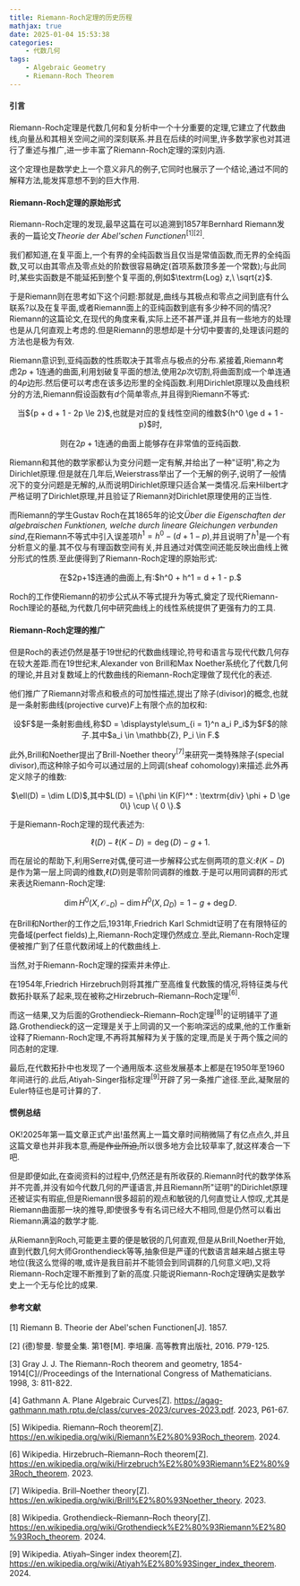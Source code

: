 ```yaml
---
title: Riemann-Roch定理的历史历程
mathjax: true
date: 2025-01-04 15:53:38
categories:
    - 代数几何
tags:
    - Algebraic Geometry
    - Riemann-Roch Theorem
---
```


#### 引言

Riemann-Roch定理是代数几何和复分析中一个十分重要的定理,它建立了代数曲线,向量丛和其相关空间之间的深刻联系.并且在后续的时间里,许多数学家也对其进行了重述与推广,进一步丰富了Riemann-Roch定理的深刻内涵.

这个定理也是数学史上一个意义非凡的例子,它同时也展示了一个结论,通过不同的解释方法,能发挥意想不到的巨大作用.

#### Riemann-Roch定理的原始形式

Riemann-Roch定理的发现,最早这篇在可以追溯到1857年Bernhard Riemann发表的一篇论文*Theorie der Abel'schen Functionen*$^{[1][2]}$.

我们都知道,在复平面上,一个有界的全纯函数当且仅当是常值函数,而无界的全纯函数,又可以由其零点及零点处的阶数很容易确定(首项系数顶多差一个常数);与此同时,某些实函数是不能延拓到整个复平面的,例如$\textrm{Log} z,\ \sqrt{z}$.

于是Riemann则在思考如下这个问题:那就是,曲线与其极点和零点之间到底有什么联系?以及在复平面,或者Riemann面上的亚纯函数到底有多少种不同的情况?Riemann的这篇论文,在现代的角度来看,实际上还不甚严谨,并且有一些地方的处理也是从几何直观上考虑的.但是Riemann的思想却是十分切中要害的,处理该问题的方法也是极为有效.

Riemann意识到,亚纯函数的性质取决于其零点与极点的分布.紧接着,Riemann考虑$2p+1$连通的曲面,利用划破复平面的想法,使用$2p$次切割,将曲面割成一个单连通的$4p$边形.然后便可以考虑在该多边形里的全纯函数.利用Dirichlet原理以及曲线积分的方法,Riemann假设函数有$d$个简单零点,并且得到Riemann不等式:

<center>
当${p + d + 1 - 2p \le 2}$,也就是对应的复线性空间的维数${h^0 \ge d + 1 - p}$时,

则在${2p+1}$连通的曲面上能够存在非常值的亚纯函数.
</center>

Riemann和其他的数学家都认为变分问题一定有解,并给出了一种"证明",称之为Dirichlet原理.但是就在几年后,Weierstrass举出了一个无解的例子,说明了一般情况下的变分问题是无解的,从而说明Dirichlet原理只适合某一类情况.后来Hilbert才严格证明了Dirichlet原理,并且验证了Riemann对Dirichlet原理使用的正当性.

而Riemann的学生Gustav Roch在其1865年的论文*Über die Eigenschaften der algebraischen Funktionen, welche durch lineare Gleichungen verbunden sind*,在Riemann不等式中引入误差项$h^1 = h^0 - (d + 1 - p)$,并且说明了$h^1$是一个有分析意义的量.其不仅与有理函数空间有关,并且通过对偶空间还能反映出曲线上微分形式的性质.至此便得到了Riemann-Roch定理的原始形式:

<center>
在$2p+1$连通的曲面上,有:$h^0 + h^1 = d + 1 - p.$
</center>

Roch的工作使Riemann的初步公式从不等式提升为等式,奠定了现代Riemann-Roch理论的基础,为代数几何中研究曲线上的线性系统提供了更强有力的工具.

#### Riemann-Roch定理的推广

但是Roch的表述仍然是基于19世纪的代数曲线理论,符号和语言与现代代数几何存在较大差距.而在19世纪末,Alexander von Brill和Max Noether系统化了代数几何的理论,并且对复数域上的代数曲线的Riemann-Roch定理做了现代化的表述.

他们推广了Riemann对零点和极点的可加性描述,提出了除子(divisor)的概念,也就是一条射影曲线(projective curve)$F$上有限个点的加权和:

<center>
设$F$是一条射影曲线,称$D = \displaystyle\sum_{i = 1}^n a_i P_i$为$F$的除子.其中$a_i \in \mathbb{Z}, P_i \in F.$
</center>

此外,Brill和Noether提出了Brill-Noether theory$^{[7]}$来研究一类特殊除子(special divisor),而这种除子如今可以通过层的上同调(sheaf cohomology)来描述.此外再定义除子的维数:

<center>
$\ell(D) = \dim L(D)$,其中$L(D) = \{\phi \in K(F)^* : \textrm{div} \phi + D \ge 0\} \cup \{ 0 \}.$
</center>

于是Riemann-Roch定理的现代表述为:

$$\ell(D)-\ell(K-D)=\deg(D)-g+1.$$

而在层论的帮助下,利用Serre对偶,便可进一步解释公式左侧两项的意义:$\ell(K-D)$是作为第一层上同调的维数,$\ell(D)$则是零阶同调群的维数.于是可以用同调群的形式来表达Riemann-Roch定理:

$$\dim H^0(X, \mathcal{O}_{-D}) - \dim H^0(X, \Omega_D) = 1 - g + \deg D.$$

在Brill和Norther的工作之后,1931年,Friedrich Karl Schmidt证明了在有限特征的完备域(perfect fields)上,Riemann-Roch定理仍然成立.至此,Riemann-Roch定理便被推广到了任意代数闭域上的代数曲线上.

当然,对于Riemann-Roch定理的探索并未停止.

在1954年,Friedrich Hirzebruch则将其推广至高维复代数簇的情况,将特征类与代数拓扑联系了起来,现在被称之Hirzebruch–Riemann–Roch定理$^{[6]}$.

而这一结果,又为后面的Grothendieck–Riemann–Roch定理$^{[8]}$的证明铺平了道路.Grothendieck的这一定理是关于上同调的又一个影响深远的成果,他的工作重新诠释了Riemann-Roch定理,不再将其解释为关于簇的定理,而是关于两个簇之间的同态射的定理.

最后,在代数拓扑中也发现了一个通用版本.这些发展基本上都是在1950年至1960年间进行的.此后,Atiyah-Singer指标定理$^{[9]}$开辟了另一条推广途径.至此,凝聚层的Euler特征也是可计算的了.

#### 惯例总结

OK!2025年第一篇文章正式产出!虽然离上一篇文章时间稍微隔了有亿点点久,并且这篇文章也并非我本意,~~而是作业所迫,~~所以很多地方会比较草率了,就这样凑合一下吧.

但是即便如此,在查阅资料的过程中,仍然还是有所收获的.Riemann时代的数学体系并不完善,并没有如今代数几何的严谨语言,并且Riemann所"证明"的Dirichlet原理还被证实有瑕疵,但是Riemann很多超前的观点和敏锐的几何直觉让人惊叹,尤其是Riemann曲面那一块的推导,即使很多专有名词已经大不相同,但是仍然可以看出Riemann满溢的数学才能.

从Riemann到Roch,可能更主要的便是敏锐的几何直观,但是从Brill,Noether开始,直到代数几何大师Gronthendieck等等,抽象但是严谨的代数语言越来越占据主导地位(我这么觉得的嗷,或许是我目前并不能领会到同调群的几何意义吧),又将Riemann-Roch定理不断推到了新的高度.只能说Riemann-Roch定理确实是数学史上一个无与伦比的成果.

#### 参考文献

[1] Riemann B. Theorie der Abel'schen Functionen[J]. 1857.

[2] (德)黎曼. 黎曼全集. 第1卷[M]. 李培廉. 高等教育出版社, 2016. P79-125.

[3] Gray J. J. The Riemann-Roch theorem and geometry, 1854-1914[C]//Proceedings of the International Congress of Mathematicians. 1998, 3: 811-822.

[4] Gathmann A. Plane Algebraic Curves[Z]. https://agag-gathmann.math.rptu.de/class/curves-2023/curves-2023.pdf. 2023, P61-67.

[5] Wikipedia. Riemann–Roch theorem[Z]. https://en.wikipedia.org/wiki/Riemann%E2%80%93Roch_theorem. 2024.

[6] Wikipedia. Hirzebruch–Riemann–Roch theorem[Z]. https://en.wikipedia.org/wiki/Hirzebruch%E2%80%93Riemann%E2%80%93Roch_theorem. 2023.

[7] Wikipedia. Brill–Noether theory[Z]. https://en.wikipedia.org/wiki/Brill%E2%80%93Noether_theory. 2023.

[8] Wikipedia. Grothendieck–Riemann–Roch theory[Z]. https://en.wikipedia.org/wiki/Grothendieck%E2%80%93Riemann%E2%80%93Roch_theorem. 2024.

[9] Wikipedia. Atiyah–Singer index theorem[Z]. https://en.wikipedia.org/wiki/Atiyah%E2%80%93Singer_index_theorem. 2024.